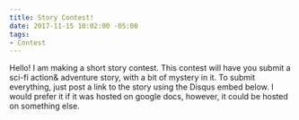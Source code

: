 ```yaml
---
title: Story Contest!
date: 2017-11-15 10:02:00 -05:00
tags:
- Contest
---
```


Hello! I am making a short story contest. This contest will have you submit a sci-fi action& adventure story, with a bit of mystery in it. To submit everything, just post a link to the story using the Disqus embed below. I would prefer it if it was hosted on google docs, however, it could be hosted on something else.